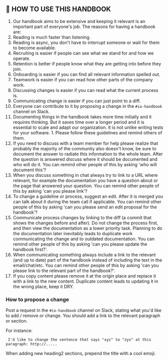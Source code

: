 ## 📘 HOW TO USE THIS HANDBOOK

1. Our handbook aims to be extensive and keeping it relevant is an important part of everyone's job. The reasons for having a handbook are:
  1. Reading is much faster than listening.
  1. Reading is async, you don't have to interrupt someone or wait for them to become available.
  1. Recruiting is easier if people can see what we stand for and how we operate.
  1. Retention is better if people know what they are getting into before they join.
  1. Onboarding is easier if you can find all relevant information spelled out.
  1. Teamwork is easier if you can read how other parts of the company work.
  1. Discussing changes is easier if you can read what the current process is.
  1. Communicating change is easier if you can just point to a diff.
1. Everyone can contribute to it by proposing a change in the `#io-handbook` channel on Slack.
1. Documenting things in the handbook takes more time initially and it requires thinking. But it saves time over a longer period and it is essential to scale and adapt our organization. It is not unlike writing tests for your software. 1. Please follow these guidelines and remind others of them.
1. If you need to discuss with a team member for help please realize that probably the majority of the community also doesn't know, be sure to document the answer to radiate this information to the whole team. After the question is answered discuss where it should be documented and who will do it. You can remind other people of this by asking 'who will document this'?
1. When you discuss something in chat always try to link to a URL where relevant, for example the documentation you have a question about or the page that answered your question. You can remind other people of this by asking 'can you please link'?
1. To change a guideline or process, suggest an edit. After it is merged you can talk about it during the team call if applicable. You can remind other people of this by asking 'can you please send an edit proposal for the handbook'?
1. Communicate process changes by linking to the diff (a commit that shows the changes before and after). Do not change the process first, and then view the documentation as a lower priority task. Planning to do the documentation later inevitably leads to duplicate work communicating the change and to outdated documentation. You can remind other people of this by asking 'can you please update the handbook first?'.
1. When communicating something always include a link to the relevant (and up to date) part of the handbook instead of including the text in the email/chat/etc. You can remind other people of this by asking 'can you please link to the relevant part of the handbook?'.
1. If you copy content please remove it at the origin place and replace it with a link to the new content. Duplicate content leads to updating it in the wrong place, keep it DRY.

### How to propose a change

Post a request in the `#io-handbook` channel on Slack, stating what you'd like to add / remove or change. You should add a link to the relevant paragraph or section.

For instance:

```
 I'd like to change the sentence that says "xyz" to "zyx" at this paragraph: http://.....
```

When adding new heading2 sections, prepend the title with a cool emoji.